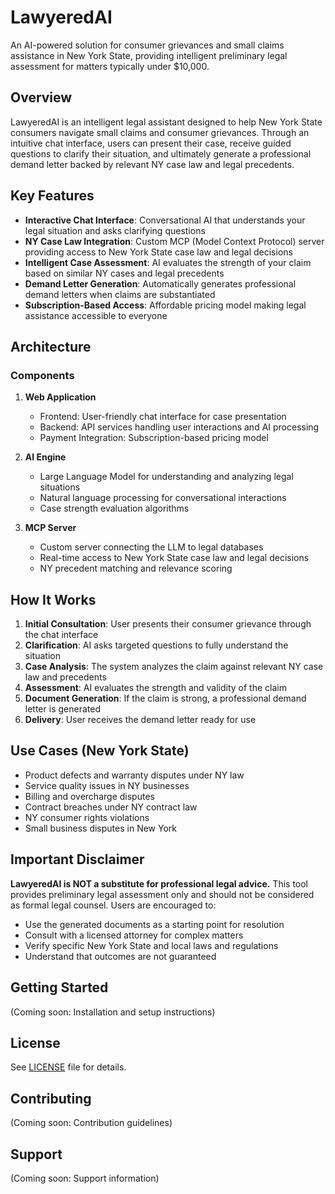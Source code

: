 # LawyeredAI

An AI-powered solution for consumer grievances and small claims assistance in New York State, providing intelligent preliminary legal assessment for matters typically under $10,000.

## Overview

LawyeredAI is an intelligent legal assistant designed to help New York State consumers navigate small claims and consumer grievances. Through an intuitive chat interface, users can present their case, receive guided questions to clarify their situation, and ultimately generate a professional demand letter backed by relevant NY case law and legal precedents.

## Key Features

- **Interactive Chat Interface**: Conversational AI that understands your legal situation and asks clarifying questions
- **NY Case Law Integration**: Custom MCP (Model Context Protocol) server providing access to New York State case law and legal decisions
- **Intelligent Case Assessment**: AI evaluates the strength of your claim based on similar NY cases and legal precedents
- **Demand Letter Generation**: Automatically generates professional demand letters when claims are substantiated
- **Subscription-Based Access**: Affordable pricing model making legal assistance accessible to everyone

## Architecture

### Components

1. **Web Application**
   - Frontend: User-friendly chat interface for case presentation
   - Backend: API services handling user interactions and AI processing
   - Payment Integration: Subscription-based pricing model

2. **AI Engine**
   - Large Language Model for understanding and analyzing legal situations
   - Natural language processing for conversational interactions
   - Case strength evaluation algorithms

3. **MCP Server**
   - Custom server connecting the LLM to legal databases
   - Real-time access to New York State case law and legal decisions
   - NY precedent matching and relevance scoring

## How It Works

1. **Initial Consultation**: User presents their consumer grievance through the chat interface
2. **Clarification**: AI asks targeted questions to fully understand the situation
3. **Case Analysis**: The system analyzes the claim against relevant NY case law and precedents
4. **Assessment**: AI evaluates the strength and validity of the claim
5. **Document Generation**: If the claim is strong, a professional demand letter is generated
6. **Delivery**: User receives the demand letter ready for use

## Use Cases (New York State)

- Product defects and warranty disputes under NY law
- Service quality issues in NY businesses
- Billing and overcharge disputes
- Contract breaches under NY contract law
- NY consumer rights violations
- Small business disputes in New York

## Important Disclaimer

**LawyeredAI is NOT a substitute for professional legal advice.** This tool provides preliminary legal assessment only and should not be considered as formal legal counsel. Users are encouraged to:

- Use the generated documents as a starting point for resolution
- Consult with a licensed attorney for complex matters
- Verify specific New York State and local laws and regulations
- Understand that outcomes are not guaranteed

## Getting Started

(Coming soon: Installation and setup instructions)

## License

See [LICENSE](LICENSE) file for details.

## Contributing

(Coming soon: Contribution guidelines)

## Support

(Coming soon: Support information)
